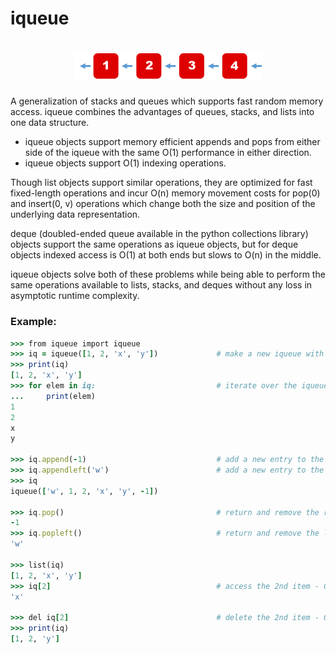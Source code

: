 # iqueue

<h1 align="center">
  <img src="iqueue.png" width="300px" alt="pade">
</h1>

A generalization of stacks and queues which supports fast random memory access. iqueue combines the advantages of queues, stacks, and lists into one data structure.

- iqueue objects support memory efficient appends and pops from either side of the iqueue with the same O(1) performance in either direction.
- iqueue objects support O(1) indexing operations.

Though list objects support similar operations, they are optimized for fast fixed-length operations and incur O(n) memory movement costs for pop(0) and insert(0, v) operations which change both the size and position of the underlying data representation.

deque (doubled-ended queue available in the python collections library) objects support the same operations as iqueue objects, but for deque objects indexed access is O(1) at both ends but slows to O(n) in the middle. 

iqueue objects solve both of these problems while being able to perform the same operations available to lists, stacks, and deques without any loss in asymptotic runtime complexity.

### Example:
```ruby
>>> from iqueue import iqueue
>>> iq = iqueue([1, 2, 'x', 'y'])             # make a new iqueue with 4 items
>>> print(iq)
[1, 2, 'x', 'y']
>>> for elem in iq:                           # iterate over the iqueue's elements
...     print(elem)
1
2
x
y

>>> iq.append(-1)                             # add a new entry to the right side - O(1)
>>> iq.appendleft('w')                        # add a new entry to the left side - O(1)
>>> iq
iqueue(['w', 1, 2, 'x', 'y', -1])

>>> iq.pop()                                  # return and remove the rightmost item - O(1)
-1
>>> iq.popleft()                              # return and remove the leftmost item - O(1)
'w'

>>> list(iq)
[1, 2, 'x', 'y']
>>> iq[2]                                     # access the 2nd item - O(1)
'x'

>>> del iq[2]                                 # delete the 2nd item - O(n)
>>> print(iq)
[1, 2, 'y']
```
